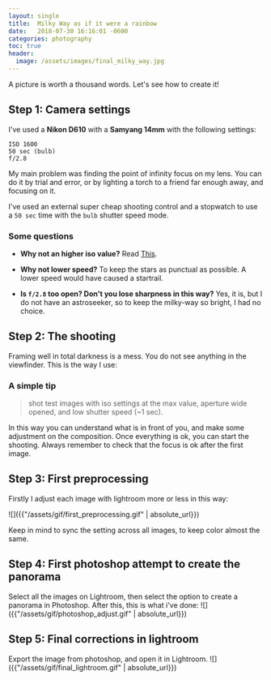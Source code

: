```yaml
---
layout: single
title:  Milky Way as if it were a rainbow
date:   2018-07-30 16:16:01 -0600
categories: photography 
toc: true
header:
  image: /assets/images/final_milky_way.jpg
---
```




A picture is worth a thousand words.
Let's see how to create it!

## Step 1: Camera settings
I've used a **Nikon D610** with a **Samyang 14mm** with the following settings: 
```
ISO 1600
50 sec (bulb)
f/2.8
```
My main problem was finding the point of infinity focus on my lens. You can do it by trial and error, or by lighting a torch to a friend far enough away, and focusing on it.

I've used an external super cheap shooting control and a stopwatch to use a `50 sec` time with the `bulb` shutter speed mode.

### Some questions
- **Why not an higher iso value?** 
   Read [This](https://photographylife.com/iso-invariance-explained).

- **Why not lower speed?** 
   To keep the stars as punctual as possible. A lower speed would have caused a startrail.

- **Is `f/2.8` too open? Don't you lose sharpness in this way?**
   Yes, it is, but I do not have an astroseeker, so to keep the milky-way so bright, I had no choice.


## Step 2: The shooting

Framing well in total darkness is a mess. You do not see anything in the viewfinder. This is the way I use: 
### A simple tip
> shot test images with iso settings at the max value, aperture wide opened, and low shutter speed (~1 sec).

In this way you can understand what is in front of you, and make some adjustment on the composition.
Once everything is ok, you can start the shooting.
Always remember to check that the focus is ok after the first image.

## Step 3: First preprocessing
Firstly I adjust each image with lightroom more or less in this way:

![]({{"/assets/gif/first_preprocessing.gif" | absolute_url}})

Keep in mind to sync the setting across all images, to keep color almost the same.

## Step 4: First photoshop attempt to create the panorama
Select all the images on Lightroom, then select the option to create a panorama in Photoshop.
After this, this is what i've done:
![]({{"/assets/gif/photoshop_adjust.gif" | absolute_url}})

## Step 5: Final corrections in lightroom
Export the image from photoshop, and open it in Lightroom.
![]({{"/assets/gif/final_lightroom.gif" | absolute_url}})







